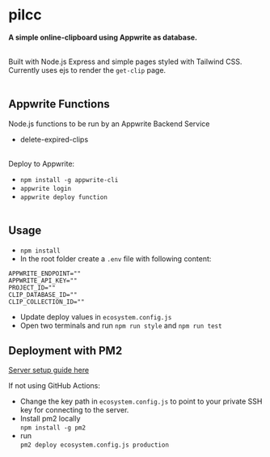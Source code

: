 # pilcc

<b>A simple online-clipboard using Appwrite as database.</b><br><br>

Built with Node.js Express and simple pages styled with Tailwind CSS.<br>
Currently uses ejs to render the `get-clip` page. <br><br>

## Appwrite Functions

Node.js functions to be run by an Appwrite Backend Service<br>
- delete-expired-clips<br><br>

Deploy to Appwrite:<br>
- `npm install -g appwrite-cli`
- `appwrite login`
- `appwrite deploy function` <br><br>

## Usage

- `npm install`
- In the root folder create a `.env` file with following content:
```
APPWRITE_ENDPOINT=""
APPWRITE_API_KEY=""
PROJECT_ID=""
CLIP_DATABASE_ID=""
CLIP_COLLECTION_ID=""
```
- Update deploy values in `ecosystem.config.js`
- Open two terminals and run `npm run style` and `npm run test`

## Deployment with PM2

[Server setup guide here](https://notes.ciliscu.com/40683/setup-easy-node-js-app-deployment-with-pm2-on-a-caddy-server-ubuntu)

If not using GitHub Actions:<br>
- Change the key path in `ecosystem.config.js` to point to your private SSH key for connecting to the server.
- Install pm2 locally<br>
`npm install -g pm2`
- run<br>
`pm2 deploy ecosystem.config.js production`
